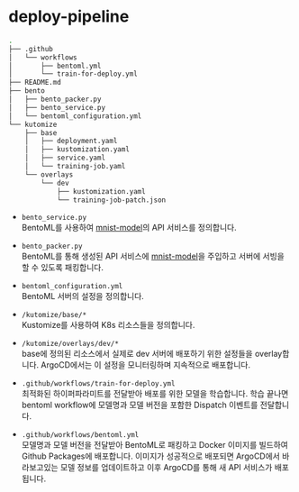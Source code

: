 # deploy-pipeline

```bash
.
├── .github
│   └── workflows
│       ├── bentoml.yml
│       └── train-for-deploy.yml
├── README.md
├── bento
│   ├── bento_packer.py
│   ├── bento_service.py
│   └── bentoml_configuration.yml
└── kutomize
    ├── base
    │   ├── deployment.yaml
    │   ├── kustomization.yaml
    │   ├── service.yaml
    │   └── training-job.yaml
    └── overlays
        └── dev
            ├── kustomization.yaml
            └── training-job-patch.json
```

- `bento_service.py` <br/>
    BentoML를 사용하여 [mnist-model](https://github.com/KIMnJANG/mnist-model)의 API 서비스를 정의합니다. 
   
- `bento_packer.py` <br/>
    BentoML를 통해 생성된 API 서비스에 [mnist-model](https://github.com/KIMnJANG/mnist-model)을 주입하고 서버에 서빙을 할 수 있도록 패킹합니다.
    
- `bentoml_configuration.yml` <br/>
   BentoML 서버의 설정을 정의합니다.

- `/kutomize/base/*` <br/>
   Kustomize를 사용하여 K8s 리소스들을 정의합니다.

- `/kutomize/overlays/dev/*` <br/>
   base에 정의된 리소스에서 실제로 dev 서버에 배포하기 위한 설정들을 overlay합니다.
   ArgoCD에서는 이 설정을 모니터링하며 지속적으로 배포합니다.

- `.github/workflows/train-for-deploy.yml` <br/>
    최적화된 하이퍼파라미트를 전달받아 배포를 위한 모델을 학습합니다.
    학습 끝나면 bentoml workflow에 모델명과 모델 버전을 포함한 Dispatch 이벤트를 전달합니다. 
    
- `.github/workflows/bentoml.yml` <br/>
    모델명과 모델 버전을 전달받아 BentoML로 패킹하고 Docker 이미지를 빌드하여 Github Packages에 배포합니다. 이미지가 성공적으로 배포되면 ArgoCD에서 바라보고있는 모델 정보를 업데이트하고 이후 ArgoCD를 통해 새 API 서비스가 배포됩니다.
